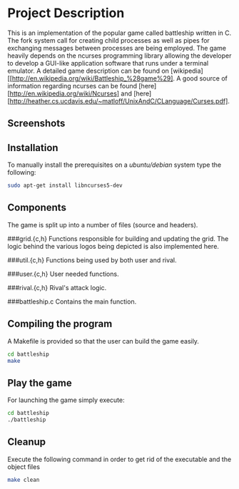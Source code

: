 Project Description
===================
This is an implementation of the popular game called battleship written
in C. The fork system call for creating child processes as well as pipes
for exchanging messages between processes are being employed. The game
heavily depends on the ncurses programming library allowing the developer
to develop a GUI-like application software that runs under a terminal
emulator. A detailed game description can be found on [wikipedia][[http://en.wikipedia.org/wiki/Battleship_%28game%29].
A good source of information regarding ncurses can be found [here][http://en.wikipedia.org/wiki/Ncurses] and [here][http://heather.cs.ucdavis.edu/~matloff/UnixAndC/CLanguage/Curses.pdf].

Screenshots
----------


Installation
-------------
To manually install the prerequisites on a *ubuntu/debian* system type the following:
```bash
sudo apt-get install libncurses5-dev
```

Components
-------------
The game is split up into a number of files (source and headers).

###grid.{c,h}
Functions responsible for building and updating the grid. The logic
behind the various logos being depicted is also implemented here.

###util.{c,h}
Functions being used by both user and rival.

###user.{c,h}
User needed functions.

###rival.{c,h}
Rival's attack logic.

###battleship.c
Contains the main function.

Compiling the program
---------------------
A Makefile is provided so that the user can build the game easily.
```bash
cd battleship 
make
```

Play the game
-------------
For launching the game simply execute:
```bash
cd battleship
./battleship
```

Cleanup
-------
Execute the following command in order to get rid of the executable
and the object files
```bash
make clean
```

